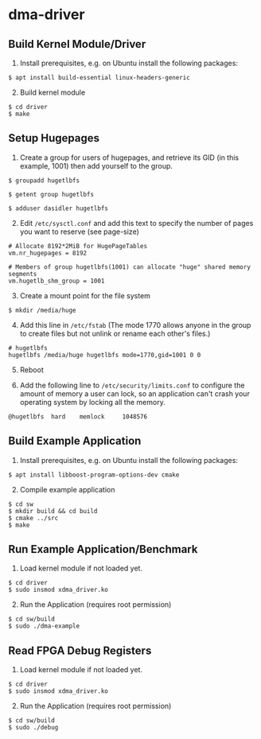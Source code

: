 # dma-driver

## Build Kernel Module/Driver

1. Install prerequisites, e.g. on Ubuntu install the following packages:
```
$ apt install build-essential linux-headers-generic
```

2. Build kernel module
```
$ cd driver
$ make
```


## Setup Hugepages
1. Create a group for users of hugepages, and retrieve its GID (in this example, 1001) then add yourself to the group.
```
$ groupadd hugetlbfs

$ getent group hugetlbfs

$ adduser dasidler hugetlbfs
```

2. Edit `/etc/sysctl.conf` and add this text to specify the number of pages you want to reserve (see page-size)
```
# Allocate 8192*2MiB for HugePageTables
vm.nr_hugepages = 8192

# Members of group hugetlbfs(1001) can allocate "huge" shared memory segments
vm.hugetlb_shm_group = 1001
```
3. Create a mount point for the file system
```
$ mkdir /media/huge
```

4. Add this line in `/etc/fstab` (The mode 1770 allows anyone in the group to create files but not unlink or rename each other's files.)
```
# hugetlbfs
hugetlbfs /media/huge hugetlbfs mode=1770,gid=1001 0 0
```

5. Reboot

6. Add the following line to `/etc/security/limits.conf` to configure the amount of memory a user can lock, so an application can't crash your operating system by locking all the memory. 
```
@hugetlbfs	hard	memlock		1048576
```

## Build Example Application
1. Install prerequisites, e.g. on Ubuntu install the following packages:
```
$ apt install libboost-program-options-dev cmake
```
2. Compile example application
```
$ cd sw
$ mkdir build && cd build
$ cmake ../src
$ make
```

## Run Example Application/Benchmark
1. Load kernel module if not loaded yet.
```
$ cd driver
$ sudo insmod xdma_driver.ko
```
2. Run the Application (requires root permission)
```
$ cd sw/build
$ sudo ./dma-example
```

## Read FPGA Debug Registers
1. Load kernel module if not loaded yet.
```
$ cd driver
$ sudo insmod xdma_driver.ko
```
2. Run the Application (requires root permission)
```
$ cd sw/build
$ sudo ./debug
```
